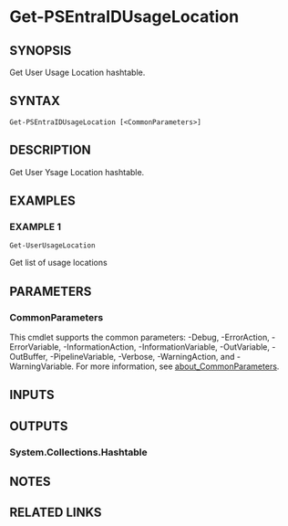 ﻿---
external help file: PSMicrosoftEntraID-help.xml
Module Name: PSMicrosoftEntraID
online version:
schema: 2.0.0
---

# Get-PSEntraIDUsageLocation

## SYNOPSIS
Get User Usage Location hashtable.

## SYNTAX

```
Get-PSEntraIDUsageLocation [<CommonParameters>]
```

## DESCRIPTION
Get User Ysage Location hashtable.

## EXAMPLES

### EXAMPLE 1
```
Get-UserUsageLocation
```

Get list of usage locations

## PARAMETERS

### CommonParameters
This cmdlet supports the common parameters: -Debug, -ErrorAction, -ErrorVariable, -InformationAction, -InformationVariable, -OutVariable, -OutBuffer, -PipelineVariable, -Verbose, -WarningAction, and -WarningVariable. For more information, see [about_CommonParameters](http://go.microsoft.com/fwlink/?LinkID=113216).

## INPUTS

## OUTPUTS

### System.Collections.Hashtable
## NOTES

## RELATED LINKS
